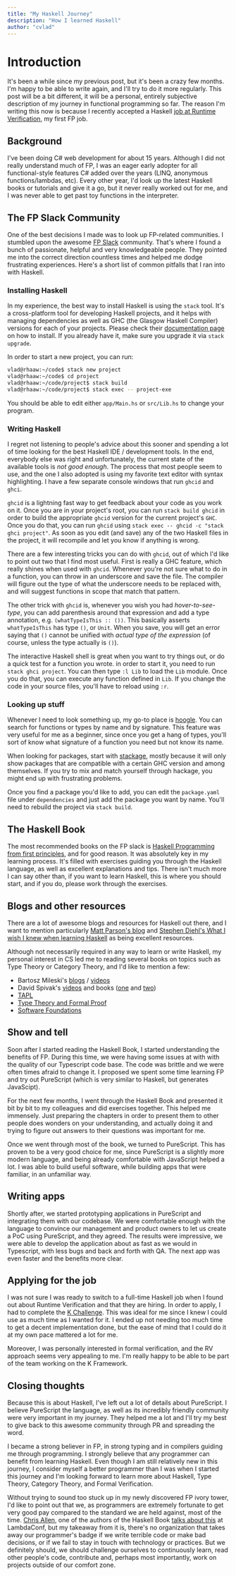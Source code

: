 ```yaml
---
title: "My Haskell Journey"
description: "How I learned Haskell"
author: "cvlad"
---
```


# Introduction

It's been a while since my previous post, but it's been a crazy few months. I'm
happy to be able to write again, and I'll try to do it more regularly. This post
will be a bit different, it will be a personal, entirely subjective description
of my journey in functional programming so far. The reason I'm writing this now
is because I recently accepted a Haskell
[job at Runtime Verification](https://twitter.com/cvlad/status/1023957257841778688),
my first FP job.

## Background

I've been doing C# web development for about 15 years. Although I did not really
understand much of FP, I was an eager early adopter for all functional-style
features C# added over the years (LINQ, anonymous functions/lambdas, etc). Every
other year, I'd look up the latest Haskell books or tutorials and give it a go,
but it never really worked out for me, and I was never able to get past toy
functions in the interpreter.

## The FP Slack Community

One of the best decisions I made was to look up FP-related communities. I
stumbled upon the awesome [FP Slack](https://fpchat-invite.herokuapp.com/)
community. That's where I found a bunch of passionate, helpful and very
knowledgeable people. They pointed me into the correct direction countless times
and helped me dodge frustrating experiences. Here's a short list of common
pitfalls that I ran into with Haskell.

### Installing Haskell

In my experience, the best way to install Haskell is using the `stack` tool.
It's a cross-platform tool for developing Haskell projects, and it helps with
managing dependencies as well as GHC (the Glasgow Haskell Compiler) versions for
each of your projects. Please check their
[documentation page](https://docs.haskellstack.org/en/stable/README/) on how to
install. If you already have it, make sure you upgrade it via `stack upgrade`.

In order to start a new project, you can run:
```sh
vlad@rhaaw:~/code$ stack new project
vlad@rhaaw:~/code$ cd project
vlad@rhaaw:~/code/project$ stack build
vlad@rhaaw:~/code/project$ stack exec -- project-exe
```

You should be able to edit either `app/Main.hs` or `src/Lib.hs` to change your
program.

### Writing Haskell

I regret not listening to people's advice about this sooner and spending a lot
of time looking for the best Haskell IDE / development tools. In the end,
everybody else was right and unfortunately, the current state of the available
tools is _not good enough_. The process that most people seem to use, and the
one I also adopted is using my favorite text editor with syntax highlighting.
I have a few separate console windows that run `ghcid` and `ghci`.

`ghcid` is a lightning fast way to get feedback about your code as you work on
it. Once you are in your project's root, you can run `stack build ghcid` in
order to build the appropriate `ghcid` version for the current project's `GHC`.
Once you do that, you can run `ghcid` using
`stack exec -- ghcid -c "stack ghci project"`. As soon as you edit (and save)
any of the two Haskell files in the project, it will recompile and let you know
if anything is wrong.

There are a few interesting tricks you can do with `ghcid`, out of which I'd
like to point out two that I find most useful. First is really a GHC feature,
which really shines when used with `ghcid`. Whenever you're not sure what to do
in a function, you can throw in an underscore and save the file. The compiler
will figure out the type of what the underscore needs to be replaced with, and
will suggest functions in scope that match that pattern.

The other trick with `ghcid` is, whenever you wish you had _hover-to-see-type_,
you can add parenthesis around that expression and add a type annotation, e.g.
`(whatTypeIsThis :: ())`. This basically asserts `whatTypeIsThis` has type `()`,
or `Unit`. When you save, you will get an error saying that `()` cannot be
unified with _actual type of the expression_ (of course, unless the type
actually is `()`).

The interactive Haskell shell is great when you want to try things out, or do a
quick test for a function you wrote. in order to start it, you need to run
`stack ghci project`. You can then type `:l Lib` to load the `Lib` module. Once
you do that, you can execute any function defined in `Lib`. If you change the
code in your source files, you'll have to reload using `:r`.

### Looking up stuff

Whenever I need to look something up, my go-to place is
[hoogle](https://hoogle.haskell.org/). You can search for functions or types by
name and by signature. This feature was very useful for me as a beginner, since
once you get a hang of types, you'll sort of know what signature of a function
you need but not know its name.

When looking for packages, start with [stackage](https://www.stackage.org/),
mostly because it will only show packages that are compatible with a certain
GHC version and among themselves. If you try to mix and match yourself through
hackage, you might end up with frustrating problems.

Once you find a package you'd like to add, you can edit the `package.yaml` file
under `dependencies` and just add the package you want by name. You'll need to
rebuild the project via `stack build`.

## The Haskell Book

The most recommended books on the FP slack is [Haskell Programming from first
principles](http://haskellbook.com/), and for good reason. It was
absolutely key in my learning process. It's filled with exercises guiding you
through the Haskell language, as well as excellent explanations and tips. There
isn't much more I can say other than, if you want to learn Haskell, this is
where you should start, and if you do, please work through the exercises.


## Blogs and other resources

There are a lot of awesome blogs and resources for Haskell out there, and I want
to mention particularly [Matt Parson's blog](http://www.parsonsmatt.org/) and
[Stephen Diehl's What I wish I knew when learning Haskell](http://dev.stephendiehl.com/hask/)
as being excellent resources.

Although not necessarily required in any way to learn or write Haskell, my
personal interest in CS led me to reading several books on topics such as Type
Theory or Category Theory, and I'd like to mention a few:
* Bartosz Mileski's [blogs](https://bartoszmilewski.com/2014/10/28/category-theory-for-programmers-the-preface/) / [videos](https://www.youtube.com/playlist?list=PLbgaMIhjbmEnaH_LTkxLI7FMa2HsnawM_)
* David Spivak's [videos](https://www.youtube.com/watch?v=IBeceQHz2x8) and books ([one](https://github.com/mmai/Category-Theory-for-the-Sciences) and [two](http://math.mit.edu/~dspivak/teaching/sp18/))
* [TAPL](https://www.amazon.com/Types-Programming-Languages-MIT-Press/dp/0262162091)
* [Type Theory and Formal Proof](https://www.amazon.com/Type-Theory-Formal-Proof-Introduction/dp/110703650X)
* [Software Foundations](https://softwarefoundations.cis.upenn.edu/current/index.html) 

## Show and tell 

Soon after I started reading the Haskell Book, I started understanding the
benefits of FP. During this time, we were having some issues at with with the
quality of our Typescript code base. The code was brittle and we were often
times afraid to change it. I proposed we spent some time learning FP and try out
PureScript (which is very similar to Haskell, but generates JavaScipt).

For the next few months, I went through the Haskell Book and presented it bit
by bit to my colleagues and did exercises together. This helped me immensely.
Just preparing the chapters in order to present them to other people does
wonders on your understanding, and actually doing it and trying to figure out
answers to their questions was important for me.

Once we went through most of the book, we turned to PureScript. This has
proven to be a very good choice for me, since PureScript is a slightly
more modern language, and being already comfortable with JavaScript helped a
lot. I was able to build useful software, while building apps that were
familiar, in an unfamiliar way. 

## Writing apps

Shortly after, we started prototyping applications in PureScript and integrating
them with our codebase. We were comfortable enough with the language to convince
our management and product owners to let us create a PoC using PureScript, and
they agreed. The results were impressive, we were able to develop the
application about as fast as we would in Typescript, with less bugs and back and
forth with QA. The next app was even faster and the benefits more clear.

## Applying for the job

I was not sure I was ready to switch to a full-time Haskell job when I found out
about Runtime Verification and that they are hiring. In order to apply, I had to
complete the
[K Challenge](http://www.kframework.org/index.php/K_Project_Needs_Professional_Developers).
This was ideal for me since I knew I could use as much time as I wanted for it.
I ended up not needing too much time to get a decent implementation done, but
the ease of mind that I could do it at my own pace mattered a lot for me.

Moreover, I was personally interested in formal verification, and the RV
approach seems very appealing to me. I'm really happy to be able to be part of
the team working on the K Framework.

## Closing thoughts

Because this is about Haskell, I've left out a lot of details about PureScript.
I believe PureScript the language, as well as its incredibly friendly community
were very important in my journey. They helped me a lot and I'll try my best
to give back to this awesome community through PR and spreading the word.

I became a strong believer in FP, in strong typing and in compilers guiding me
through programming. I strongly believe that any programmer can benefit from
learning Haskell. Even though I am still relatively new in this journey, I
consider myself a better programmer than I was when I started this journey and
I'm looking forward to learn more about Haskell, Type Theory, Category Theory,
and Formal Verification.

Without trying to sound too stuck up in my newly discovered FP ivory tower,
I'd like to point out that we, as programmers are extremely fortunate to get
very good pay compared to the standard we are held against, most of the time.
[Chris Allen](https://twitter.com/bitemyapp), one of the authors of the Haskell
Book [talks about this](https://www.youtube.com/watch?v=2xyZeovFqCA) at
LambdaConf, but my takeaway from it is, there's no organization that takes away
our programmer's badge if we write terrible code or make bad decisions, or if we
fail to stay in touch with technology or practices. But we definitely should,
we should challenge ourselves to continuously learn, read other people's code,
contribute and, perhaps most importantly, work on projects outside of our
comfort zone.
